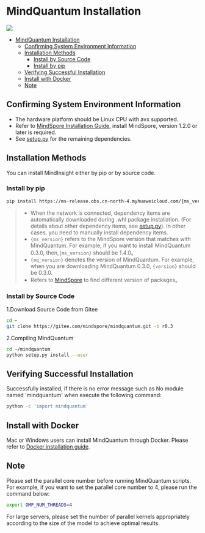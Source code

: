 # MindQuantum Installation

<a href="https://gitee.com/mindspore/docs/blob/r1.5/docs/mindquantum/docs/source_en/mindquantum_install.md" target="_blank"><img src="https://gitee.com/mindspore/docs/raw/r1.5/resource/_static/logo_source_en.png"></a>

<!-- TOC --->

- [MindQuantum Installation](#mindquantum-installation)
    - [Confirming System Environment Information](#confirming-system-environment-information)
    - [Installation Methods](#installation-methods)
        - [Install by Source Code](#install-by-source-code)
        - [Install by pip](#install-by-pip)
    - [Verifying Successful Installation](#verifying-successful-installation)
    - [Install with Docker](#install-with-docker)
    - [Note](#Note)

<!-- /TOC -->

## Confirming System Environment Information

- The hardware platform should be Linux CPU with avx supported.
- Refer to [MindSpore Installation Guide](https://www.mindspore.cn/install/en), install MindSpore, version 1.2.0 or later is required.
- See [setup.py](https://gitee.com/mindspore/mindquantum/blob/master/setup.py) for the remaining dependencies.

## Installation Methods

You can install MindInsight either by pip or by source code.

### Install by pip

```bash
pip install https://ms-release.obs.cn-north-4.myhuaweicloud.com/{ms_version}/MindQuantum/any/mindquantum-{mq_version}-py3-none-any.whl --trusted-host ms-release.obs.cn-north-4.myhuaweicloud.com -i https://pypi.tuna.tsinghua.edu.cn/simple
```

> - When the network is connected, dependency items are automatically downloaded during .whl package installation. (For details about other dependency items, see [setup.py](https://gitee.com/mindspore/mindquantum/blob/master/setup.py)). In other cases, you need to manually install dependency items.
> - `{ms_version}` refers to the MindSpore version that matches with MindQuantum. For example, if you want to install MindQuantum 0.3.0, then,`{ms_version}` should be 1.4.0。
> - `{mq_version}` denotes the version of MindQuantum. For example, when you are downloading MindQuantum 0.3.0, `{version}` should be 0.3.0.
> - Refers to [MindSpore](https://www.mindspore.cn/versions) to find different version of packages。

### Install by Source Code

1.Download Source Code from Gitee

```bash
cd ~
git clone https://gitee.com/mindspore/mindquantum.git -b r0.3
```

2.Compiling MindQuantum

```bash
cd ~/mindquantum
python setup.py install --user
```

## Verifying Successful Installation

Successfully installed, if there is no error message such as No module named 'mindquantum' when execute the following command:

```bash
python -c 'import mindquantum'
```

## Install with Docker

Mac or Windows users can install MindQuantum through Docker. Please refer to [Docker installation guide](https://gitee.com/mindspore/mindquantum/blob/master/install_with_docker_en.md).

## Note

Please set the parallel core number before running MindQuantum scripts. For example, if you want to set the parallel core number to 4, please run the command below:

```bash
export OMP_NUM_THREADS=4
```

For large servers, please set the number of parallel kernels appropriately according to the size of the model to achieve optimal results.
